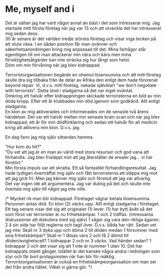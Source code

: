 # Me, myself and i

Det är sällan jag har varit något annat än bäst i det som intresserar mig.  Jag startade mitt första företag när jag var 13 och att utveckla det har intresserat mig sedan dess.  
30 år senare är det världen tredje största företag och visar inga tecken på att sluta växa.  I en sådan position får man ovänner och säkerhetsanordningen kring mig anpassad till det.  Mina farhågor står egentligen till om man attackerar min nära och kära men mina försiktighetsåtgärder kan inte sträcka sig hur långt som helst.  
Döm om min förvåning när jag blev kidnappad.

Terroristorganisationen begärde en ohemul lösensumma och att mitt företag skulle dra sig tillbaka från de delar av Afrika den enligt dem hade förorenat beyond repair.  Vi, d.v.s. mitt företag, nekade självklart "we don't negotiate with terrorists".  Detta stod i stadgarna så det var inget oväntat.  
Omkring ett halvår efter kidnappningen skickade terroristerna en bild av min döda kropp.  Efter ett år klubbades min död igenom som godkänd.  Allt enligt stadgarna.  
En klon av mig aktiverades och informerades om de senaste två årens händelser.  Det var ett halvår mellan min senaste brain scan och när jag blev kidnappad; ett år för min dödförklaring och sedan ett halvår för all medicin kring att aktivera min klon.  D.v.s. jag.

En dag fann jag mig själv sittandes hemma.

"Hur kom du hit?"  
"Du vet att jag är en man av värld med stora resurser och god vana att förhandla.  Jag blev frisläppt mot att jag återställer de arealer jag... vi har förstört."  
Min första impuls var att skratta.  Ett så fantastikt förhandlingsresultat.  Jag hade tydligen överträffat mig själv och fått terroristerna att släppa mig mot att jag gick fri.  Men jag känner mig själv och förstod att jag var allvarlig.  
Det var ingen idé att argumentera.  Jag var duktig på det och skulle inte övertala mig själv till något jag inte ville.

/*
Mycket rik man blir kidnappad.  Företaget vägrar betala lösensumma.  Personen antas död.  En klon (2) väcks upp.  Allt enligt stadgarna i företaget.  Ett tag senare visar det sig att originalet (1) lever.  (1) har bytt åsikt så det som förut var terrorister är nu frihetskämpar.  1 och 2 träffas.  (intressanta diskussioner att diskutera med sig själv)  1 säger sig vara den riktiga ägaren.  2 å sin sida har följt reglerna och tagit över.  D.v.s. båda har rätt.
Sedan vet jag inte:
Skall nr 3 dyka upp och döma 2 till döden medan 1 försvinner med sina frihetskämpar?
Skall nr 1 låtsas vara 2 och få 2 dömd till döden/evighetscell?
1 kidnappar 2 och nr 3 väcks.  Vad händer sedan?
1 kidnappar 2 och det visar sig att 1 inte är nummer 1 utan 10.  Det har kidnappats otalet gånger.  Istället är det kanske några andra i ledningen som styr och får bort protagonisten när han blir för mäktig.
Terroristorganisationen är också en frihetskämpeorganisation om man ser det från andra hållet.  Vilket vi gärna gör.
*/